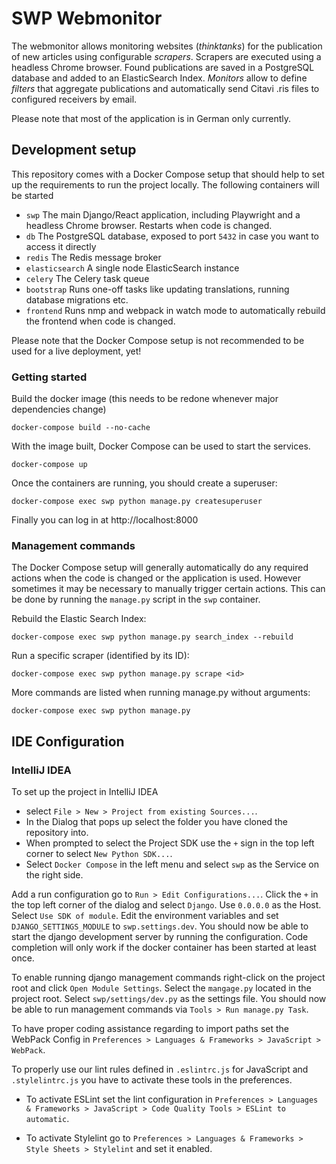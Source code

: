 # SWP Webmonitor

The webmonitor allows monitoring websites (_thinktanks_) for the publication of new articles using configurable _scrapers_. Scrapers are executed using a headless Chrome browser. Found publications are saved in a PostgreSQL database and added to an ElasticSearch Index. _Monitors_ allow to define _filters_ that aggregate publications and automatically send Citavi .ris files to configured receivers by email.  

Please note that most of the application is in German only currently.


## Development setup

This repository comes with a Docker Compose setup that should help to set up the requirements to run the project locally. The following containers will be started

  * `swp` The main Django/React application, including Playwright and a headless Chrome browser. Restarts when code is changed.
  * `db` The PostgreSQL database, exposed to port `5432` in case you want to access it directly
  * `redis` The Redis message broker
  * `elasticsearch` A single node ElasticSearch instance
  * `celery` The Celery task queue
  * `bootstrap` Runs one-off tasks like updating translations, running database migrations etc.
  * `frontend` Runs nmp and webpack in watch mode to automatically rebuild the frontend when code is changed.

Please note that the Docker Compose setup is not recommended to be used for a live deployment, yet!


### Getting started

Build the docker image (this needs to be redone whenever major dependencies change)

    docker-compose build --no-cache

With the image built, Docker Compose can be used to start the services. 

    docker-compose up

Once the containers are running, you should create a superuser:

    docker-compose exec swp python manage.py createsuperuser

Finally you can log in at http://localhost:8000

### Management commands

The Docker Compose setup will generally automatically do any required actions when the code is changed or the application is used. However sometimes it may be necessary to manually trigger certain actions. This can be done by running the `manage.py` script in the `swp` container.

Rebuild the Elastic Search Index:

    docker-compose exec swp python manage.py search_index --rebuild

Run a specific scraper (identified by its ID):

    docker-compose exec swp python manage.py scrape <id>

More commands are listed when running manage.py without arguments:

    docker-compose exec swp python manage.py


## IDE Configuration

### IntelliJ IDEA

To set up the project in IntelliJ IDEA 
- select `File > New > Project from existing Sources...`. 
- In the Dialog that pops up select the folder you have cloned the repository into. 
- When prompted to select the Project SDK use the `+` sign in the top left corner to select `New Python SDK...`. 
- Select `Docker Compose` in the left menu and select `swp` as the Service on the right side.

Add a run configuration go to `Run > Edit Configurations...`. Click the `+` in the top left corner of the dialog
and select `Django`. Use `0.0.0.0` as the Host. Select `Use SDK of module`. Edit the environment
variables and set `DJANGO_SETTINGS_MODULE` to `swp.settings.dev`. You should now be able to start
the django development server by running the configuration. Code completion will only work if the
docker container has been started at least once.

To enable running django management commands right-click on the project root and click `Open Module Settings`.
Select the `mangage.py` located in the project root. Select `swp/settings/dev.py` as the settings file. You should now 
be able to run management commands via `Tools > Run manage.py Task`.

To have proper coding assistance regarding to import paths set the WebPack Config
in `Preferences > Languages & Frameworks > JavaScript > WebPack`.

To properly use our lint rules defined in `.eslintrc.js` for JavaScript and `.stylelintrc.js`
you have to activate these tools in the preferences.

 - To activate ESLint set the lint configuration in `Preferences > Languages & Frameworks >
JavaScript > Code Quality Tools > ESLint to automatic`.

 - To activate Stylelint go to `Preferences > Languages & Frameworks > Style Sheets > Stylelint`
and set it enabled.
